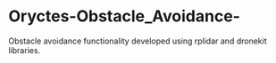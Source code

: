 # Oryctes-Obstacle_Avoidance-
Obstacle avoidance functionality developed using rplidar and dronekit libraries.
